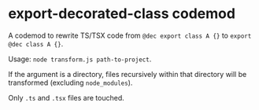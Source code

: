 # export-decorated-class codemod

A codemod to rewrite TS/TSX code from `@dec export class A {}` to `export @dec class A {}`.

Usage: `node transform.js path-to-project`.

If the argument is a directory, files recursively within that directory will be transformed (excluding `node_modules`).

Only `.ts` and `.tsx` files are touched.
